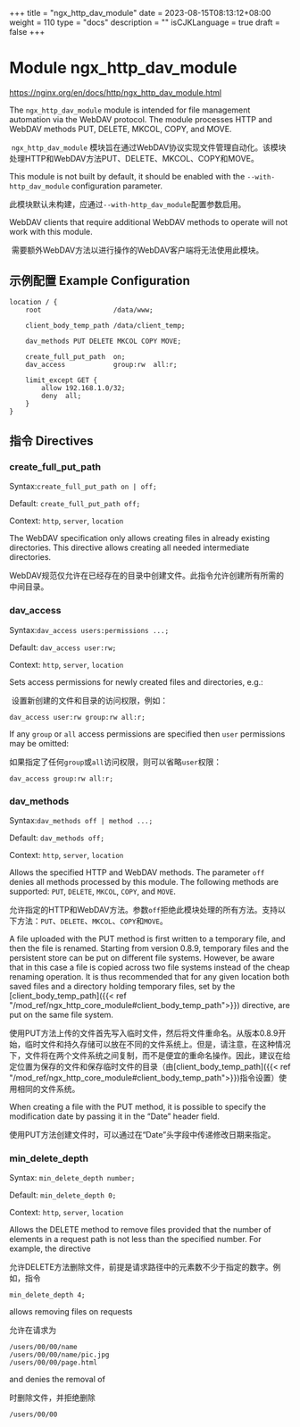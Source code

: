 +++
title = "ngx_http_dav_module"
date = 2023-08-15T08:13:12+08:00
weight = 110
type = "docs"
description = ""
isCJKLanguage = true
draft = false
+++

# Module ngx_http_dav_module

https://nginx.org/en/docs/http/ngx_http_dav_module.html



The `ngx_http_dav_module` module is intended for file management automation via the WebDAV protocol. The module processes HTTP and WebDAV methods PUT, DELETE, MKCOL, COPY, and MOVE.

​	`ngx_http_dav_module` 模块旨在通过WebDAV协议实现文件管理自动化。该模块处理HTTP和WebDAV方法PUT、DELETE、MKCOL、COPY和MOVE。

This module is not built by default, it should be enabled with the `--with-http_dav_module` configuration parameter.

​	此模块默认未构建，应通过`--with-http_dav_module`配置参数启用。

WebDAV clients that require additional WebDAV methods to operate will not work with this module.

​	需要额外WebDAV方法以进行操作的WebDAV客户端将无法使用此模块。



## 示例配置 Example Configuration



```
location / {
    root                  /data/www;

    client_body_temp_path /data/client_temp;

    dav_methods PUT DELETE MKCOL COPY MOVE;

    create_full_put_path  on;
    dav_access            group:rw  all:r;

    limit_except GET {
        allow 192.168.1.0/32;
        deny  all;
    }
}
```





## 指令 Directives

### create_full_put_path

  Syntax:`create_full_put_path on | off;`

  Default: `create_full_put_path off;`

  Context: `http`, `server`, `location`


The WebDAV specification only allows creating files in already existing directories. This directive allows creating all needed intermediate directories.

​	WebDAV规范仅允许在已经存在的目录中创建文件。此指令允许创建所有所需的中间目录。

### dav_access

  Syntax:`dav_access users:permissions ...;`

  Default: `dav_access user:rw;`

  Context: `http`, `server`, `location`

Sets access permissions for newly created files and directories, e.g.:

​	设置新创建的文件和目录的访问权限，例如：

```
dav_access user:rw group:rw all:r;
```

If any `group` or `all` access permissions are specified then `user` permissions may be omitted:

​	如果指定了任何`group`或`all`访问权限，则可以省略`user`权限：

```
dav_access group:rw all:r;
```





### dav_methods

  Syntax:`dav_methods off | method ...;`

  Default: `dav_methods off;`

  Context: `http`, `server`, `location`

Allows the specified HTTP and WebDAV methods. The parameter `off` denies all methods processed by this module. The following methods are supported: `PUT`, `DELETE`, `MKCOL`, `COPY`, and `MOVE`.

​	允许指定的HTTP和WebDAV方法。参数`off`拒绝此模块处理的所有方法。支持以下方法：`PUT`、`DELETE`、`MKCOL`、`COPY`和`MOVE`。

A file uploaded with the PUT method is first written to a temporary file, and then the file is renamed. Starting from version 0.8.9, temporary files and the persistent store can be put on different file systems. However, be aware that in this case a file is copied across two file systems instead of the cheap renaming operation. It is thus recommended that for any given location both saved files and a directory holding temporary files, set by the [client_body_temp_path]({{< ref "/mod_ref/ngx_http_core_module#client_body_temp_path">}}) directive, are put on the same file system.

​	使用PUT方法上传的文件首先写入临时文件，然后将文件重命名。从版本0.8.9开始，临时文件和持久存储可以放在不同的文件系统上。但是，请注意，在这种情况下，文件将在两个文件系统之间复制，而不是便宜的重命名操作。因此，建议在给定位置为保存的文件和保存临时文件的目录（由[client_body_temp_path]({{< ref "/mod_ref/ngx_http_core_module#client_body_temp_path">}})指令设置）使用相同的文件系统。

When creating a file with the PUT method, it is possible to specify the modification date by passing it in the “Date” header field.

​	使用PUT方法创建文件时，可以通过在“Date”头字段中传递修改日期来指定。



### min_delete_depth

  Syntax:  `min_delete_depth number;`

  Default: `min_delete_depth 0;`

  Context: `http`, `server`, `location`

Allows the DELETE method to remove files provided that the number of elements in a request path is not less than the specified number. For example, the directive

​	允许DELETE方法删除文件，前提是请求路径中的元素数不少于指定的数字。例如，指令

```
min_delete_depth 4;
```

allows removing files on requests

允许在请求为

```
/users/00/00/name
/users/00/00/name/pic.jpg
/users/00/00/page.html
```

and denies the removal of

时删除文件，并拒绝删除

```
/users/00/00
```

